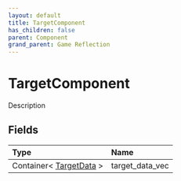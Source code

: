 ```yaml
---
layout: default
title: TargetComponent
has_children: false
parent: Component
grand_parent: Game Reflection
---
```

# TargetComponent
Description 

## Fields

| Type | Name |
|:----------|:--------------|
| Container< [TargetData](/riftbreaker-wiki/docs/game-reflection/classes/target_data/) > | target_data_vec |

